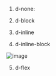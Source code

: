 1. d-none:

2. d-block

3. d-inline

4.  d-inline-block

![image](https://user-images.githubusercontent.com/108928206/191015092-b28b9834-03fb-461d-8c3b-616c2e92f633.png)

5. d-flex
